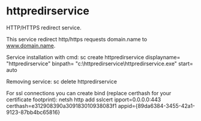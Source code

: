# httpredirservice
HTTP/HTTPS redirect service.

This service redirect http/https requests domain.name to www.domain.name.

Service installation with cmd:
sc create httpredirservice displayname= "httpredirservice" binpath= "c:\httpredirservice\httpredirservice.exe" start= auto

Removing service:
sc delete httpredirservice

For ssl connections you can create bind (replace certhash for your certificate footprint):
netsh http add sslcert ipport=0.0.0.0:443 certhash=e312908390a309183010938083f1 appid={89da6384-3455-42a1-9123-87bb4bc65816}
